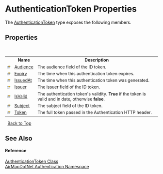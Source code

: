 # AuthenticationToken Properties
 

The <a href="15258315-443b-55bc-8fbf-3bec8544fd11">AuthenticationToken</a> type exposes the following members.


## Properties
&nbsp;<table><tr><th></th><th>Name</th><th>Description</th></tr><tr><td>![Public property](media/pubproperty.gif "Public property")</td><td><a href="bc71a2d2-2536-f5d7-5296-e0bd340bd6c8">Audience</a></td><td>
The audience field of the ID token.</td></tr><tr><td>![Public property](media/pubproperty.gif "Public property")</td><td><a href="667438e1-af88-587f-d78a-c454e8af5ac8">Expiry</a></td><td>
The time when this authentication token expires.</td></tr><tr><td>![Public property](media/pubproperty.gif "Public property")</td><td><a href="4d643246-4bd9-8edc-7b17-c8f095658751">IssuedAt</a></td><td>
The time when this authentication token was generated.</td></tr><tr><td>![Public property](media/pubproperty.gif "Public property")</td><td><a href="a41f7376-46d6-f311-76dc-89047840fdaf">Issuer</a></td><td>
The issuer field of the ID token.</td></tr><tr><td>![Public property](media/pubproperty.gif "Public property")</td><td><a href="234448da-24d5-5a8c-b5ce-b5870bab6de0">IsValid</a></td><td>
The authentication token's validity. <b>True</b> if the token is valid and in date, otherwise <b>false</b>.</td></tr><tr><td>![Public property](media/pubproperty.gif "Public property")</td><td><a href="754380ce-82bb-dfaa-a8c4-cbd57b2602ac">Subject</a></td><td>
The subject field of the ID token.</td></tr><tr><td>![Public property](media/pubproperty.gif "Public property")</td><td><a href="9534d3de-ba06-96ca-51b8-9b3e09b6a190">Token</a></td><td>
The full token passed in the Authentication HTTP header.</td></tr></table>&nbsp;
<a href="#authenticationtoken-properties">Back to Top</a>

## See Also


#### Reference
<a href="15258315-443b-55bc-8fbf-3bec8544fd11">AuthenticationToken Class</a><br /><a href="acef933e-de19-163e-6ced-ad25d7d780e7">AirMapDotNet.Authentication Namespace</a><br />